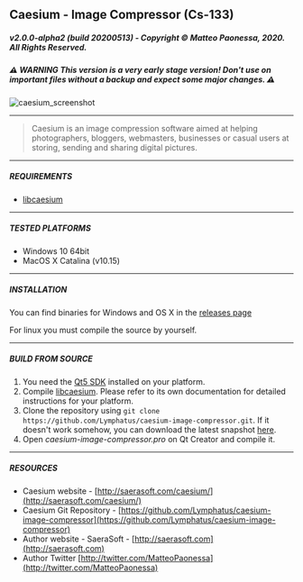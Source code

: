 ## Caesium - Image Compressor (Cs-133)
##### v2.0.0-alpha2 (build 20200513) - Copyright &copy; Matteo Paonessa, 2020. All Rights Reserved.
##### ⚠️ WARNING This version is a very early stage version! Don't use on important files without a backup and expect some major changes. ⚠️ 

![caesium_screenshot](https://user-images.githubusercontent.com/12133996/81818327-2e893680-952e-11ea-927f-8d11b285e72e.png)

----------

> Caesium is an image compression software aimed at helping photographers, bloggers, webmasters, businesses or casual users at storing, sending and sharing digital pictures.

----------

##### REQUIREMENTS
* [libcaesium](https://github.com/Lymphatus/libcaesium)
----------

##### TESTED PLATFORMS
* Windows 10 64bit
* MacOS X Catalina (v10.15)

----------

##### INSTALLATION
You can find binaries for Windows and OS X in the [releases page](https://github.com/Lymphatus/caesium-image-compressor/releases)

For linux you must compile the source by yourself.

----------

##### BUILD FROM SOURCE
1. You need the [Qt5 SDK](https://www.qt.io/download/) installed on your platform.
2. Compile [libcaesium](https://github.com/Lymphatus/libcaesium). Please refer to its own documentation for detailed instructions for your platform.
3. Clone the repository using ``` git clone https://github.com/Lymphatus/caesium-image-compressor.git ```. If it doesn't work somehow, you can download the latest snapshot [here](https://github.com/Lymphatus/caesium-image-compressor/archive/master.zip).
4. Open *caesium-image-compressor.pro* on Qt Creator and compile it.

----------

##### RESOURCES
* Caesium website - [http://saerasoft.com/caesium/](http://saerasoft.com/caesium/)
* Caesium Git Repository - [https://github.com/Lymphatus/caesium-image-compressor](https://github.com/Lymphatus/caesium-image-compressor)
* Author website - SaeraSoft - [http://saerasoft.com](http://saerasoft.com)
* Author Twitter [http://twitter.com/MatteoPaonessa](http://twitter.com/MatteoPaonessa)
